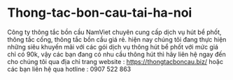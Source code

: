 # Thong-tac-bon-cau-tai-ha-noi
Công ty thông tắc bồn cầu NamViet chuyên cung cấp dịch vụ hút bể phốt, thông tắc cống, thông tắc bồn cầu giá rẻ. hiện nay chúng tôi đang thực hiện những siêu khuyến mãi với các gói dịch vụ thông hút bể phốt với mức giá chỉ có 90k, vậy các bạn đang có nhu cầu thông hút thì hãy liên hệ ngay đến cho chúng tôi qua địa chỉ trang website : https://thongtacboncau.biz/ hoặc các bạn liên hệ qua hotline : 0907 522 863
